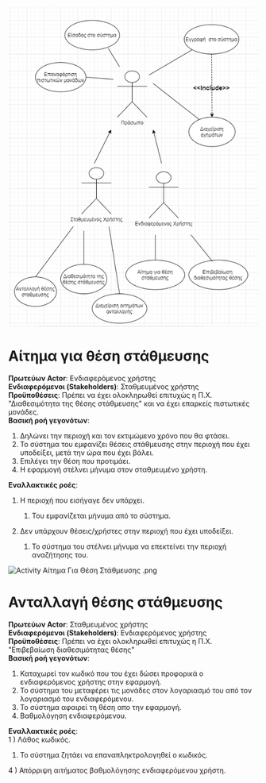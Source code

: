 ![Διάγραμμα περιπτώσεων χρήσης](requirements/Διάγραμμα_περιπτώσεων_χρήσης.png)

# Αίτημα για θέση στάθμευσης

**Πρωτεύων Actor**: Ενδιαφερόμενος χρήστης  
**Ενδιαφερόμενοι (Stakeholders)**: Σταθμευμένος χρήστης  
**Προϋποθέσεις**: Πρέπει να έχει ολοκληρωθεί επιτυχώς η Π.Χ. "Διαθεσιμότητα της θέσης στάθμευσης" και να έχει επαρκείς πιστωτικές μονάδες.  
**Βασική ροή γεγονότων**:   
1) Δηλώνει την περιοχή και τον εκτιμώμενο χρόνο που θα φτάσει.  
2) Το σύστημα του εμφανίζει θέσεις στάθμευσης στην περιοχή που έχει υποδείξει, μετά την ώρα που έχει βάλει.  
3) Επιλέγει την θέση που προτιμάει.  
4) Η εφαρμογή στέλνει μήνυμα στον σταθμευμένο χρήστη. 

**Εναλλακτικές ροές**:   
1) Η περιοχή που εισήγαγε δεν υπάρχει.  
    1. Του εμφανίζεται μήνυμα από το σύστημα.   
 

2) Δεν υπάρχουν θέσεις/χρήστες στην περιοχή που έχει υποδείξει.  
    1. Το σύστημα του στέλνει μήνυμα να επεκτείνει την περιοχή αναζήτησης του. 


![Activity Αίτημα Για Θέση Στάθμευσης .png](requirements/ΑίτημαΓιαΘέσηΣτάθμευσης.png)


# Ανταλλαγή θέσης στάθμευσης

**Πρωτεύων Actor**: Σταθμευμένος χρήστης  
**Ενδιαφερόμενοι (Stakeholders)**: Ενδιαφερόμενος χρήστης  
**Προϋποθέσεις**: Πρέπει να έχει ολοκληρωθεί επιτυχώς η Π.Χ. "Επιβεβαίωση διαθεσιμότητας θέσης"  
**Βασική ροή γεγονότων**:  
1) Καταχωρεί τον κωδικό που του έχει δώσει προφορικά ο ενδιαφερόμενος χρήστης στην εφαρμογή.  
2) Το σύστημα του μεταφέρει τις μονάδες στον λογαριασμό του από τον λογαριασμό του ενδιαφερόμενου.     
3) Το σύστημα αφαιρεί τη θέση απο την εφαρμογή.  
4) Βαθμολόγηση ενδιαφερόμενου. 

**Εναλλακτικές ροές**:  
1 ) Λάθος κωδικός.  
    
1. Το σύστημα ζητάει να επαναπληκτρολογηθεί ο κωδικός.  



4 ) Απόρριψη αιτήματος βαθμολόγησης ενδιαφερόμενου χρήστη.



    